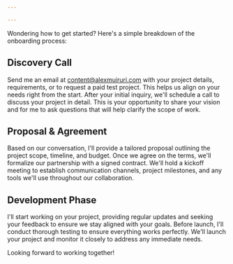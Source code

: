 ```yaml
---

---
```


Wondering how to get started? Here's a simple breakdown of the onboarding process:

## Discovery Call

Send me an email at [content@alexmuiruri.com](mailto:content@alexmuiruri.com) with your project details, requirements, or to request a paid test project. This helps us align on your needs right from the start. After your initial inquiry, we'll schedule a call to discuss your project in detail. This is your opportunity to share your vision and for me to ask questions that will help clarify the scope of work.

## Proposal & Agreement

Based on our conversation, I'll provide a tailored proposal outlining the project scope, timeline, and budget. Once we agree on the terms, we'll formalize our partnership with a signed contract. We'll hold a kickoff meeting to establish communication channels, project milestones, and any tools we'll use throughout our collaboration.

## Development Phase

I'll start working on your project, providing regular updates and seeking your feedback to ensure we stay aligned with your goals. Before launch, I'll conduct thorough testing to ensure everything works perfectly. We'll launch your project and monitor it closely to address any immediate needs.

Looking forward to working together!
